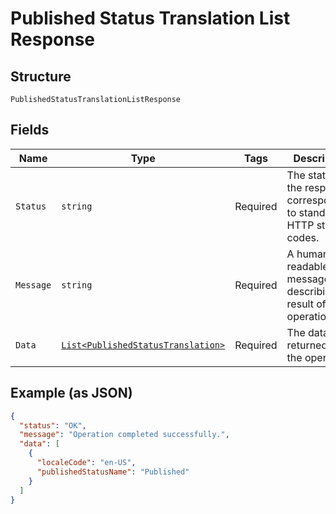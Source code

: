 
# Published Status Translation List Response

## Structure

`PublishedStatusTranslationListResponse`

## Fields

| Name | Type | Tags | Description |
|  --- | --- | --- | --- |
| `Status` | `string` | Required | The status of the response, corresponding to standard HTTP status codes. |
| `Message` | `string` | Required | A human-readable message describing the result of the operation. |
| `Data` | [`List<PublishedStatusTranslation>`](../../doc/models/published-status-translation.md) | Required | The data returned by the operation. |

## Example (as JSON)

```json
{
  "status": "OK",
  "message": "Operation completed successfully.",
  "data": [
    {
      "localeCode": "en-US",
      "publishedStatusName": "Published"
    }
  ]
}
```

